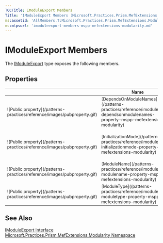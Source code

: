 ```yaml
---
TOCTitle: IModuleExport Members
Title: 'IModuleExport Members (Microsoft.Practices.Prism.MefExtensions.Modularity)'
ms:assetid: 'AllMembers.T:Microsoft.Practices.Prism.MefExtensions.Modularity.IModuleExport'
ms:mtpsurl: 'imoduleexport-members-mspp-mefextensions-modularity.md'
---
```


# IModuleExport Members

The [IModuleExport](/patterns-practices/reference/imoduleexport-interface-mspp-mefextensions-modularity) type exposes the following members.

## Properties

<table>
<thead>
<tr class="header">
<th> </th>
<th>Name</th>
<th>Description</th>
</tr>
</thead>
<tbody>
<tr class="odd">
<td>![Public property](/patterns-practices/reference/images/pubproperty.gif)</td>
<td>[DependsOnModuleNames](/patterns-practices/reference/imoduleexport-dependsonmodulenames-property-mspp-mefextensions-modularity)</td>
<td><div class="summary">
Gets the names of modules this module depends upon.
</div></td>
</tr>
<tr class="even">
<td>![Public property](/patterns-practices/reference/images/pubproperty.gif)</td>
<td>[InitializationMode](/patterns-practices/reference/imoduleexport-initializationmode-property-mspp-mefextensions-modularity)</td>
<td><div class="summary">
Gets when the module should have Initialize() called.
</div></td>
</tr>
<tr class="odd">
<td>![Public property](/patterns-practices/reference/images/pubproperty.gif)</td>
<td>[ModuleName](/patterns-practices/reference/imoduleexport-modulename-property-mspp-mefextensions-modularity)</td>
<td><div class="summary">
Gets the name of the module.
</div></td>
</tr>
<tr class="even">
<td>![Public property](/patterns-practices/reference/images/pubproperty.gif)</td>
<td>[ModuleType](/patterns-practices/reference/imoduleexport-moduletype-property-mspp-mefextensions-modularity)</td>
<td><div class="summary">
Gets the type of the module.
</div></td>
</tr>
</tbody>
</table>

## See Also

[IModuleExport Interface](/patterns-practices/reference/imoduleexport-interface-mspp-mefextensions-modularity)  
[Microsoft.Practices.Prism.MefExtensions.Modularity Namespace](/patterns-practices/reference/mspp-mefextensions-modularity-namespace)  